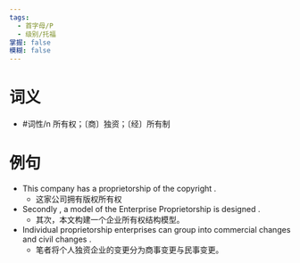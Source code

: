 ```yaml
---
tags:
  - 首字母/P
  - 级别/托福
掌握: false
模糊: false
---
```

# 词义
- #词性/n  所有权；〔商〕独资；〔经〕所有制
# 例句
- This company has a proprietorship of the copyright .
	- 这家公司拥有版权所有权
- Secondly , a model of the Enterprise Proprietorship is designed .
	- 其次，本文构建一个企业所有权结构模型。
- Individual proprietorship enterprises can group into commercial changes and civil changes .
	- 笔者将个人独资企业的变更分为商事变更与民事变更。
